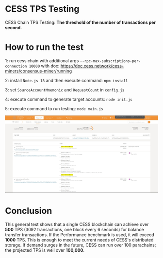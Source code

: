 # CESS TPS Testing

CESS Chain TPS Testing: **The threshold of the number of transactions per second.**

# How to run the test

1: run cess chain with additional args `--rpc-max-subscriptions-per-connection 10000` with doc: https://doc.cess.network/cess-miners/consensus-miner/running

2: install `Node.js 18` and then execute command: `npm install`

3: set `SourceAccountMnemonic` and `RequestCount` in `config.js`

4: execute command to generate target accounts: `node init.js`

5: execute command to run testing: `node main.js`

![img.png](public/img.png)

# Conclusion
This general test shows that a single CESS blockchain can achieve over **500** TPS (3092 transactions, one block every 6 seconds) for balance transfer transactions. If the Performance benchmark is used, it will exceed **1000** TPS.
This is enough to meet the current needs of CESS's distributed storage. If demand surges in the future, CESS can run over 100 parachains; the projected TPS is well over **100,000**. 
